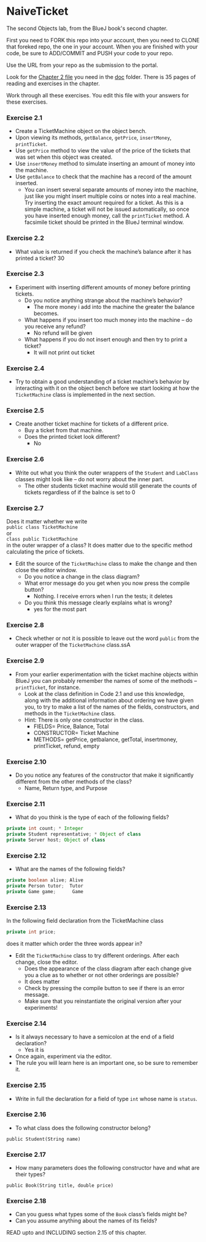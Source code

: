 # NaiveTicket

The second Objects lab, from the BlueJ book's second chapter.

First you need to FORK this repo into your account, then you need to CLONE that foreked repo, the one in your account. 
When you are finished with your code, be sure to ADD/COMMIT and PUSH your code to your repo.

Use the URL from your repo as the submission to the portal. 

Look for the [Chapter 2 file](./doc/BlueJ-objects-first-ch2.pdf) you need in the [doc](./doc) folder.
There is 35 pages of reading and exercises in the chapter.

Work through all these exercises. You edit this file with your answers for these exercises.

### Exercise 2.1
* Create a TicketMachine object on the object bench.
* Upon viewing its methods, `getBalance`, `getPrice`, `insertMoney`, `printTicket`.
* Use `getPrice` method to view the value of the price of the tickets that was set when this object was created.
* Use `insertMoney` method to simulate inserting an amount of money into the machine.
* Use `getBalance` to check that the machine has a record of the amount inserted.
    * You can insert several separate amounts of money into the machine, just like you might insert multiple coins or notes into a real machine. Try inserting the exact amount required for a ticket. As this is a simple machine, a ticket will not be issued automatically, so once you have inserted enough money, call the `printTicket` method. A facsimile ticket should be printed in the BlueJ terminal window.

### Exercise 2.2
* What value is returned if you check the machine’s balance after it has printed a ticket? 30

### Exercise 2.3
* Experiment with inserting different amounts of money before printing tickets.
    * Do you notice anything strange about the machine’s behavior?
        *   The more money i add into the machine the greater the balance becomes.
    * What happens if you insert too much money into the machine – do you receive any refund?
        * No refund will be given 
    * What happens if you do not insert enough and then try to print a ticket?
        * It will not print out ticket 

### Exercise 2.4
* Try to obtain a good understanding of a ticket machine’s behavior by interacting with it on the object bench before we start looking at how the `TicketMachine` class is implemented in the next section.

### Exercise 2.5
* Create another ticket machine for tickets of a different price.
    * Buy a ticket from that machine.
    * Does the printed ticket look different?
        *  No

### Exercise 2.6
* Write out what you think the outer wrappers of the `Student` and `LabClass` classes might look like – do not worry about the inner part.
    * The other students ticket machine would still generate the counts of tickets regardless of if the balnce is set to 0 

### Exercise 2.7
Does it matter whether we write<br>
`public class TicketMachine`<br>
or<br>
`class public TicketMachine`<br>
in the outer wrapper of a class?
    It does matter due to the specific method calculating the price of tickets.



* Edit the source of the `TicketMachine` class to make the change and then close the editor window.
    * Do you notice a change in the class diagram? 
    * What error message do you get when you now press the compile button?
        *  Nothing. I receive errors when I run the tests; it deletes
    * Do you think this message clearly explains what is wrong? 
        *  yes for the most part

### Exercise 2.8
* Check whether or not it is possible to leave out the word `public` from the outer wrapper of the `TicketMachine` class.ssA

### Exercise 2.9
* From your earlier experimentation with the ticket machine objects within BlueJ you can probably remember the names of some of the methods – `printTicket`, for instance.
    * Look at the class definition in Code 2.1 and use this knowledge, along with the additional information about ordering we have given you, to try to make a list of the names of the fields, constructors, and methods in the `TicketMachine` class.
    * Hint: There is only one constructor in the class.
        * FIELDS= Price, Balance, Total
        * CONSTRUCTOR= Ticket Machine
        * METHODS= getPrice, getbalance, getTotal, insertmoney, printTicket, refund, empty

### Exercise 2.10
* Do you notice any features of the constructor that make it significantly different from the other methods of the class?
    * Name, Return type, and Purpose
### Exercise 2.11
* What do you think is the type of each of the following fields?

```java
private int count; * Integer
private Student representative; * Object of class
private Server host; Object of class
```

### Exercise 2.12
* What are the names of the following fields?

```java
private boolean alive; Alive
private Person tutor;  Tutor
private Game game;      Game
```
### Exercise 2.13

In the following field declaration from the TicketMachine class<br>

```java
private int price;
```
does it matter which order the three words appear in?
* Edit the `TicketMachine` class to try different orderings. After each change, close the editor.
    * Does the appearance of the class diagram after each change give you a clue as to whether or not other orderings are
possible?
    * It does matter
    * Check by pressing the compile button to see if there is an error message.
    * Make sure that you reinstantiate the original version after your experiments!

### Exercise 2.14
* Is it always necessary to have a semicolon at the end of a field declaration?
    * Yes it is 
* Once again, experiment via the editor.
* The rule you will learn here is an important one, so be sure to remember it.


### Exercise 2.15
* Write in full the declaration for a field of type `int` whose name is `status`.

### Exercise 2.16
* To what class does the following constructor belong?
```
public Student(String name)
```

### Exercise 2.17
* How many parameters does the following constructor have and what are their types?
```* Just 2
public Book(String title, double price)
```

### Exercise 2.18
* Can you guess what types some of the `Book` class’s fields might be?
* Can you assume anything about the names of its fields?

READ upto and INCLUDING section 2.15 of this chapter.
